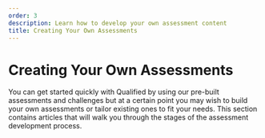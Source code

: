 ```yaml
---
order: 3
description: Learn how to develop your own assessment content
title: Creating Your Own Assessments
---
```


# Creating Your Own Assessments
You can get started quickly with Qualified by using our pre-built assessments and challenges but at a certain point you may wish to build your own assessments or tailor existing ones to fit your needs. This section contains articles that will walk you through the stages of the assessment development process.  
